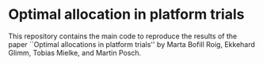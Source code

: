 # Optimal allocation in platform trials

This repository contains the main code to reproduce the results of the paper ``Optimal allocations in platform trials'' by Marta Bofill Roig, Ekkehard Glimm, Tobias Mielke, and Martin Posch.

